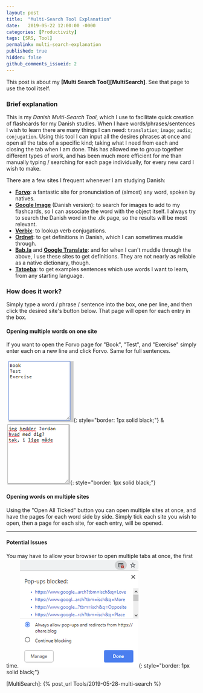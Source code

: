 ```yaml
---
layout: post
title:  "Multi-Search Tool Explanation"
date:   2019-05-22 12:00:00 -0000
categories: [Productivity]
tags: [SRS, Tool]
permalink: multi-search-explanation
published: true
hidden: false
github_comments_issueid: 2
---
```


This post is about my __[Multi Search Tool][MultiSearch]__. See that page to use the tool itself.

### Brief explanation

This is my *Danish Multi-Search Tool*, which I use to facilitate quick creation of flashcards for my Danish studies. When I have words/phrases/sentences I wish to learn there are many things I can need: `translation`; `image`; `audio`; `conjugation`. Using this tool I can input all the desires phrases at once and open all the tabs of a specific kind; taking what I need from each and closing the tab when I am done. This has allowed me to group together different types of work, and has been much more efficient for me than manually typing / searching for each page individually, for every new card I wish to make.


There are a few sites I frequent whenever I am studying Danish: 
- **[Forvo][Forvo]**: a fantastic site for pronunciation of (almost) any word, spoken by natives.
- **[Google Image][GoogleImage]** (Danish version): to search for images to add to my flashcards, so I can associate the word with the object itself. I always try to search the Danish word in the .dk page, so the results will be most relevant.
- **[Verbix][Verbix]**: to lookup verb conjugations.
- **[Ordnet][Ordnet]**: to get definitions in Danish, which I can sometimes muddle through.
- **[Bab.la][Babla]** and **[Google Translate][GoogleTranslateDA-EN]**: and for when I can't muddle through the above, I use these sites to get definitions. They are not nearly as reliable as a native dictionary, though.
- **[Tatoeba][Tatoeba]**: to get examples sentences which use words I want to learn, from any starting language.


### How does it work?

Simply type a word / phrase / sentence into the box, one per line, and then click the desired site's button below. That page will open for each entry in the box.

#### Opening multiple words on one site
If you want to open the Forvo page for "Book", "Test", and "Exercise" simply enter each on a new line and click Forvo. Same for full sentences.

![AllowPopups](/assets/Multi-Search/Example1.png){: style="border: 1px solid black;"}
&
![AllowPopups](/assets/Multi-Search/Example2.png){: style="border: 1px solid black;"}

#### Opening words on multiple sites

Using the "Open All Ticked" button you can open multiple sites at once, and have the pages for each word side by side. Simply tick each site you wish to open, then a page for each site, for each entry, will be opened.

---
#### Potential Issues

You may have to allow your browser to open multiple tabs at once, the first time.
![AllowPopups](/assets/Multi-Search/allowpopups.png){: style="border: 1px solid black;"}




[MultiSearch]: {% post_url Tools/2019-05-28-multi-search %}

[Forvo]: https://forvo.com/
[GoogleImage]: https://www.google.dk/search?tbm=isch
[GoogleTranslateDA-EN]: https://translate.google.com/#view=home&op=translate&sl=da&tl=en
[Babla]: https://en.bab.la/
[Ordnet]: https://ordnet.dk/ddo/
[Verbix]: http://www.verbix.com/languages/danish.html
[Tatoeba]: https://tatoeba.org/eng/sentences/search?from=dan&to=eng



<!-- https://forvo.com/word/test/#da
https://www.google.dk/search?tbm=isch&q=test
https://translate.google.com/#view=home&op=translate&sl=da&tl=en&text=test
https://en.bab.la/conjugation/danish/test
https://ordnet.dk/ddo/ordbog?query=test
http://www.verbix.com/webverbix/go.php?T1=test&Submit=Go&D1=26&H1=126 -->
